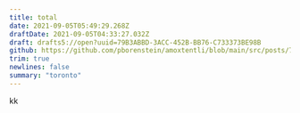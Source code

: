 ```yaml
---
title: total
date: 2021-09-05T05:49:29.268Z
draftDate: 2021-09-05T04:33:27.032Z
draft: drafts5://open?uuid=79B3ABBD-3ACC-452B-BB76-C733373BE98B
github: https://github.com/pborenstein/amoxtentli/blob/main/src/posts/79b3abbd-3acc-452b-bb76-c733373be98b.md
trim: true
newlines: false
summary: "toronto"
---
```


kk
